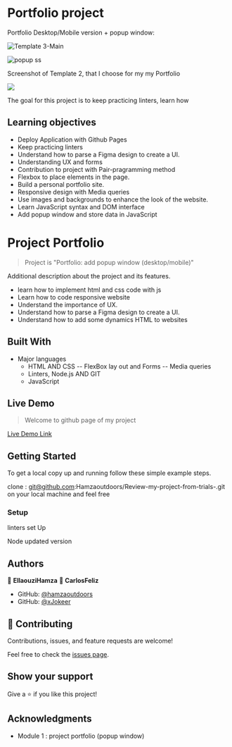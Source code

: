 # Portfolio project

Portfolio Desktop/Mobile version + popup window: 

![Template 3-Main](https://user-images.githubusercontent.com/80895497/125659078-db3de05e-7d04-4a01-b28d-ec8cd070644c.png)

![popup ss](https://user-images.githubusercontent.com/80895497/127324176-a8f124f9-c1a1-47a5-8cb9-28d7788facc0.PNG)


Screenshot of Template 2, that I choose for my my Portfolio

![](https://img.shields.io/badge/Microverse-blueviolet)

The goal for this project is to keep practicing linters, learn how

## Learning objectives
- Deploy Application with Github Pages
- Keep practicing linters
- Understand how to parse a Figma design to create a UI.
- Understanding UX and forms
- Contribution to project with Pair-pragramming method
- Flexbox to place elements in the page.
- Build a personal portfolio site.
- Responsive design with Media queries
- Use images and backgrounds to enhance the look of the website.
- Learn JavaScript syntax and DOM interface
- Add popup window and store data in JavaScript

# Project Portfolio

> Project is "Portfolio: add popup window (desktop/mobile)"

Additional description about the project and its features.

- learn how to implement html and css code with js 
- Learn how to code responsive website
- Understand the importance of UX.
- Understand how to parse a Figma design to create a UI.
- Understand how to add some dynamics HTML to websites

## Built With

- Major languages
  - HTML AND CSS
   -- FlexBox lay out and Forms
   -- Media queries
  - Linters, Node.js AND GIT
  - JavaScript

## Live Demo 

> Welcome to github page of my project

[Live Demo Link](https://hamzaoutdoors.github.io/My_Portfolio/)

## Getting Started

To get a local copy up and running follow these simple example steps.

clone : git@github.com:Hamzaoutdoors/Review-my-project-from-trials-.git on your local machine and feel free

### Setup

linters set Up

Node updated version

## Authors

👤 **EllaouziHamza**
👤 **CarlosFeliz**

- GitHub: [@hamzaoutdoors](https://github.com/Hamzaoutdoors)
- GitHub: [@xJokeer](https://github.com/xJokeer)


## 🤝 Contributing

Contributions, issues, and feature requests are welcome!

Feel free to check the [issues page](https://github.com/Hamzaoutdoors/My_Portfolio/issues).

## Show your support

Give a ⭐️ if you like this project!

## Acknowledgments

- Module 1 : project portfolio (popup window)


